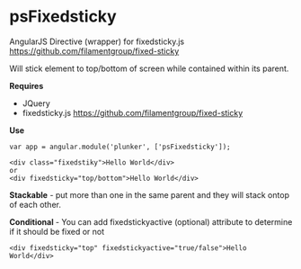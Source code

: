 psFixedsticky
=============

AngularJS Directive (wrapper) for fixedsticky.js https://github.com/filamentgroup/fixed-sticky

Will stick element to top/bottom of screen while contained within its parent. 

**Requires**
- JQuery
- fixedsticky.js https://github.com/filamentgroup/fixed-sticky


**Use**

    var app = angular.module('plunker', ['psFixedsticky']);
    
    <div class="fixedstiky">Hello World</div>
    or
    <div fixedsticky="top/bottom">Hello World</div>
    
**Stackable** - put more than one in the same parent and they will stack ontop of each other.

**Conditional** - You can add fixedstickyactive (optional) attribute to determine if it should be fixed or not

    <div fixedsticky="top" fixedstickyactive="true/false">Hello World</div>
